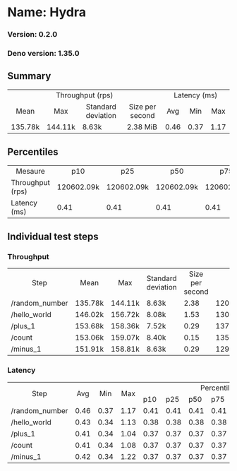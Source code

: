 # Name: Hydra 
  
  ### Version: 0.2.0
  ### Deno version: 1.35.0

## Summary
<table>
<tr>
    <td align="center" colspan="4">Throughput (rps)</td>
    <td align="center" colspan="3">Latency (ms)</td>
</tr>
<tr>
    <td align="center">Mean</td>
    <td align="center">Max</td>
    <td align="center">Standard deviation</td>
    <td align="center">Size per second</td>
    <td align="center">Avg</td>
    <td align="center">Min</td>
    <td align="center">Max</td>
</tr>
<tr>
    <td>135.78k</td>
    <td>144.11k</td>
    <td>8.63k</td>
    <td>2.38 MiB</td>
    <td>0.46</td>
    <td>0.37</td>
    <td>1.17</td>
</tr>
</table>

## Percentiles

<table>
<tr>
  <td align="center">Mesaure</td>
  <td align="center">p10</td>
  <td align="center">p25</td>
  <td align="center">p50</td>
  <td align="center">p75</td>
  <td align="center">p90</td>
  <td align="center">p95</td>
  <td align="center">p99</td>
</tr>
<tr>
  <td>Throughput (rps)</td>
  <td>120602.09k</td>
  <td>120602.09k</td>
  <td>120602.09k</td>
  <td>120602.09k</td>
  <td>144111.66k</td>
  <td>144111.66k</td>
  <td>144111.66k</td>
</tr>
<tr>
  <td>Latency (ms)</td>
  <td>0.41</td>
  <td>0.41</td>
  <td>0.41</td>
  <td>0.41</td>
  <td>0.52</td>
  <td>0.62</td>
  <td>0.73</td>
</tr>
</table>

## Individual test steps

### Throughput

<table>
<tr>
  <td align="center" rowspan="2">Step</td>
  <td align="center" rowspan="2">Mean</td>
  <td align="center" rowspan="2">Max</td>
  <td align="center" rowspan="2">Standard deviation</td>
  <td align="center" rowspan="2">Size per second</td>
  <td align="center" colspan="7">Percentiles</td>
</tr>
<tr>
  <!-- still Step -->
  <!-- still Mean -->
  <!-- still Max -->
  <!-- still Standard deviation -->
  <!-- still Size per second -->
  <td align="center">p10</td>
  <td align="center">p25</td>
  <td align="center">p50</td>
  <td align="center">p75</td>
  <td align="center">p90</td>
  <td align="center">p95</td>
  <td align="center">p99</td>
</tr>
<tr>
  <td>/random_number</td>
  <td>135.78k</td>
  <td>144.11k</td>
  <td>8.63k</td>
  <td>2.38</td>
  <td>120602.09k</td>
  <td>120602.09k</td>
  <td>120602.09k</td>
  <td>120602.09k</td>
  <td>144111.66k</td>
  <td>144111.66k</td>
  <td>144111.66k</td>
</tr><tr>
  <td>/hello_world</td>
  <td>146.02k</td>
  <td>156.72k</td>
  <td>8.08k</td>
  <td>1.53</td>
  <td>130331.02k</td>
  <td>130331.02k</td>
  <td>130331.02k</td>
  <td>130331.02k</td>
  <td>156717.63k</td>
  <td>156717.63k</td>
  <td>156717.63k</td>
</tr><tr>
  <td>/plus_1</td>
  <td>153.68k</td>
  <td>158.36k</td>
  <td>7.52k</td>
  <td>0.29</td>
  <td>137251.72k</td>
  <td>137251.72k</td>
  <td>137251.72k</td>
  <td>137251.72k</td>
  <td>158359.86k</td>
  <td>158359.86k</td>
  <td>158359.86k</td>
</tr><tr>
  <td>/count</td>
  <td>153.06k</td>
  <td>159.07k</td>
  <td>8.40k</td>
  <td>0.15</td>
  <td>135930.23k</td>
  <td>135930.23k</td>
  <td>135930.23k</td>
  <td>135930.23k</td>
  <td>159070.98k</td>
  <td>159070.98k</td>
  <td>159070.98k</td>
</tr><tr>
  <td>/minus_1</td>
  <td>151.91k</td>
  <td>158.81k</td>
  <td>8.63k</td>
  <td>0.29</td>
  <td>129319.52k</td>
  <td>129319.52k</td>
  <td>129319.52k</td>
  <td>129319.52k</td>
  <td>158805.45k</td>
  <td>158805.45k</td>
  <td>158805.45k</td>
</tr></table>

### Latency

<table>
<tr>
  <td align="center" rowspan="2">Step</td>
  <td align="center" rowspan="2">Avg</td>
  <td align="center" rowspan="2">Min</td>
  <td align="center" rowspan="2">Max</td>
  <td align="center" colspan="7">Percentiles</td>
</tr>
<tr>
  <!-- still Avg -->
  <!-- still Min -->
  <!-- still Max -->
  <td>p10</td>
  <td>p25</td>
  <td>p50</td>
  <td>p75</td>
  <td>p90</td>
  <td>p95</td>
  <td>p99</td>
</tr>
<tr>
  <td>/random_number</td>
  <td>0.46</td>
  <td>0.37</td>
  <td>1.17</td>
  <td>0.41</td>
  <td>0.41</td>
  <td>0.41</td>
  <td>0.41</td>
  <td>0.52</td>
  <td>0.62</td>
  <td>0.73</td>
</tr><tr>
  <td>/hello_world</td>
  <td>0.43</td>
  <td>0.34</td>
  <td>1.13</td>
  <td>0.38</td>
  <td>0.38</td>
  <td>0.38</td>
  <td>0.38</td>
  <td>0.47</td>
  <td>0.50</td>
  <td>0.58</td>
</tr><tr>
  <td>/plus_1</td>
  <td>0.41</td>
  <td>0.34</td>
  <td>1.04</td>
  <td>0.37</td>
  <td>0.37</td>
  <td>0.37</td>
  <td>0.37</td>
  <td>0.44</td>
  <td>0.49</td>
  <td>0.56</td>
</tr><tr>
  <td>/count</td>
  <td>0.41</td>
  <td>0.34</td>
  <td>1.08</td>
  <td>0.37</td>
  <td>0.37</td>
  <td>0.37</td>
  <td>0.37</td>
  <td>0.44</td>
  <td>0.49</td>
  <td>0.57</td>
</tr><tr>
  <td>/minus_1</td>
  <td>0.42</td>
  <td>0.34</td>
  <td>1.22</td>
  <td>0.37</td>
  <td>0.37</td>
  <td>0.37</td>
  <td>0.37</td>
  <td>0.46</td>
  <td>0.49</td>
  <td>0.59</td>
</tr></table>